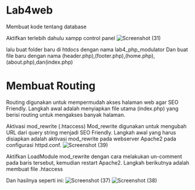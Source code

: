 # Lab4web
Membuat kode tentang database

Aktifkan terlebih dahulu xampp control panel
![Screenshot (31)](https://user-images.githubusercontent.com/127826461/229359188-9e408ae9-a9b5-4cf9-bfdf-12863c592037.png)

lalu buat folder baru di htdocs dengan nama lab4_php_modulator
Dan buat file baru dengan nama (header.php),(footer.php),(home.php),(about.php),dan(index.php)
# Membuat Routing
Routing digunakan untuk mempermudah akses halaman web agar SEO Friendly.
Langkah awal adalah menyiapkan file utama (index.php) yang berisi routing untuk mengakses banyak halaman. 

Aktivasi mod_rewrite (.htaccess)
Mod_rewrite digunakan untuk mengubah URL dari query string menjadi SEO Friendly.
Langkah awal yang harus disiapkan adalah aktivasi mod_rewrite pada webserver Apache2 pada
configurasi httpd.conf.
![Screenshot (39)](https://user-images.githubusercontent.com/127826461/229359926-ed79c185-fd25-44a7-8919-0e08c6812595.png)

Aktifkan LoadModule mod_rewrite dengan cara melakukan un-comment pada baris tersebut,
kemudian restart Apache2.
Langkah berikutnya adalah membuat file .htaccess

Dan hasilnya seperti ini:
![Screenshot (37)](https://user-images.githubusercontent.com/127826461/229360132-e1a367fa-2749-4922-80af-a9de905f07dc.png)
![Screenshot (38)](https://user-images.githubusercontent.com/127826461/229360149-c7588ea0-0ce0-4eb6-bf2a-6bee3b5f5822.png)
